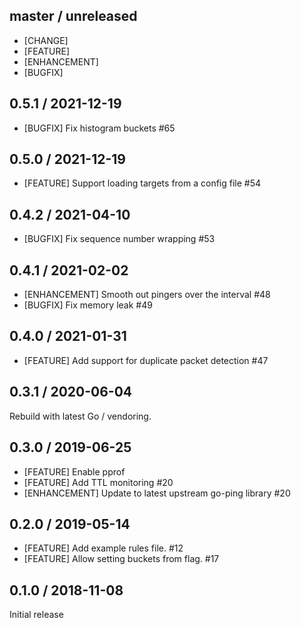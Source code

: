 ## master / unreleased

* [CHANGE]
* [FEATURE]
* [ENHANCEMENT]
* [BUGFIX]

## 0.5.1 / 2021-12-19

* [BUGFIX] Fix histogram buckets #65

## 0.5.0 / 2021-12-19

* [FEATURE] Support loading targets from a config file #54

## 0.4.2 / 2021-04-10

* [BUGFIX] Fix sequence number wrapping #53

## 0.4.1 / 2021-02-02

* [ENHANCEMENT] Smooth out pingers over the interval #48
* [BUGFIX] Fix memory leak #49

## 0.4.0 / 2021-01-31

* [FEATURE] Add support for duplicate packet detection #47

## 0.3.1 / 2020-06-04

Rebuild with latest Go / vendoring.

## 0.3.0 / 2019-06-25

* [FEATURE] Enable pprof
* [FEATURE] Add TTL monitoring #20
* [ENHANCEMENT] Update to latest upstream go-ping library #20

## 0.2.0 / 2019-05-14

* [FEATURE] Add example rules file. #12
* [FEATURE] Allow setting buckets from flag. #17

## 0.1.0 / 2018-11-08

Initial release
